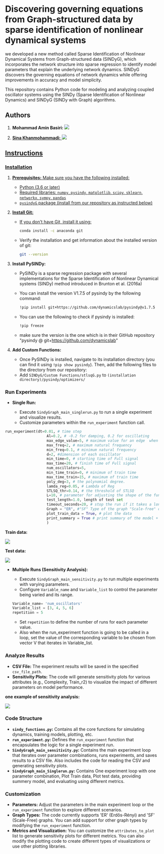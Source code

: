 # Discovering governing equations from Graph-structured data by sparse identification of nonlinear dynamical systems

we developed a new method called Sparse Identification of Nonlinear Dynamical Systems from Graph-structured data (SINDyG), which incorporates the network structure into sparse regression to identify model parameters that explain the underlying network dynamics. SINDyG discovers the governing equations of network dynamics while offering improvements in accuracy and model simplicity. 

This repository contains Python code for modeling and analyzing coupled oscillator systems using the SINDy (Sparse Identification of Nonlinear Dynamics) and SINDyG (SINDy with Graph) algorithms. 


## Authors

1. <strong>Mohammad Amin Basiri:</strong>   </a> <a href="https://scholar.google.com/citations?user=s2LeFW4AAAAJ&hl=en" target="_blank">
        <img src="https://img.shields.io/badge/Google Scholar-Link-lightblue"> 
    
2. <strong>Sina Khanmohammadi:</strong>  </a> <a href="https://scholar.google.co.uk/citations?hl=en&user=K6sMFj4AAAAJ&view_op=list_works&sortby=pubdate" target="_blank">
        <img src="https://img.shields.io/badge/Google Scholar-Link-lightblue">



## Instructions

### Installation

1. **Prerequisites:** Make sure you have the following installed:
   * Python (3.6 or later)
   * Required libraries:  `numpy`, `pysindy`, `matplotlib`, `scipy`, `sklearn`, `networkx`, `sympy`, `pandas`
   * `pysindyG` package (install from our repository as instructed below)

2. **Install Git:**

   * If you don't have Git, install it using:

     ```bash
     conda install -c anaconda git
     ```
   * Verify the installation and get information about the installed version of git:

     ```bash
     git --version
     ```
3. **Install PySINDy:**
      * PySINDy is a sparse regression package with several implementations for the Sparse Identification of Nonlinear Dynamical systems (SINDy) method introduced in Brunton et al. (2016a)
   * You can install the version V1.7.5 of pysindy by the following command:

     ```bash
     !pip install git+https://github.com/dynamicslab/pysindy@v1.7.5

     ```


   * You can use the following to check if pysindy is installed:

     ```bash
     !pip freeze
     ```

   * make sure the version is the one which is in their GitHub repository "pysindy @ git+https://github.com/dynamicslab"


4. **Add Custom Functions:**
      * Once PySINDy is installed, navigate to its installation directory (you can find it using `!pip show pysindy`). Then, add the following files to the directory from our repository:
      * Add `SINDyG/Custom Functions/stlsqG.py` to `(installation directory)/pysindy/optimizers/`

### Run Experiments
* **Single Run:**

   * Execute `SindyGraph_main_singlerun.py` to run a single experiment and visualize results.
   * Customize parameters within the `run_experiment` function call.

```python
run_experiment(dt=0.01, # time step
                   Al=0.2, # -0.2 for damping, 0.2 for oscillating
                   max_edge_value=5, # maximum value for an edge  when generating random edge values #5
                   max_freq=2, # maximum natural frequency
                   min_freq=0.1, # minimum natural frequency
                   d=2, #dimension of each oscillator
                   min_time=0, # starting time of Full signal
                   max_time=20, # finish time of Full signal
                   num_oscillators=5,
                   min_time_train=0, # minimum of train time
                   max_time_train=15, # maximum of train time
                   poly_deg=3, # the polynomial degree.
                   lamda_reg=0.05, # Lambda of Reg
                   STLSQ_thr=0.14, # the threshold of STLSQ
                   L=10, # parameter for adjusting the shape of the function
                   test_length=1.0, length of test set
                   timeout_seconds=20, # stop the run if it takes a long time
                   Graph = "ER", #"SF" Type of the graph "Scale-free" or "ER"
                   plot_train_data = True, # plot the data
                   print_summary = True # print summary of the model + all the scores and metrics
                   )
```


<strong>Train data:</strong> 

<img src='Sample Results/Training.png' type='image'></a>    


<strong>Test data:</strong> 

<img src='Sample Results/Testing.png' type='image'></a> 


* **Multiple Runs (Sensitivity Analysis):**
   * Execute `SindyGraph_main_sensitivity.py` to run multiple experiments with varying parameters.
   * Configure `Variable_name` and `Variable_list` to control the parameter being varied and its range.

   ```python
   Variable_name= 'num_oscillators'
   Variable_list = [3, 4, 5, 6] 
   repetition = 5
   ```
   * Set `repetition` to define the number of runs for each parameter value.
   * Also when the run_experiment function is going to be called in a loop, set the value of the corresponding variable to be chosen from vector V that iterates in Variable_list.

### Analyze Results
   * **CSV File:** The experiment results will be saved in the specified `csv_file_path`.
   * **Sensitivity Plots:** The code will generate sensitivity plots for various attributes (e.g., Complexity, Train_r2) to visualize the impact of different parameters on model performance.






<strong>one example of sensitivity analysis:</strong> 

<img src='Sample Results/Sensitivty.png' type='image'></a>    


### Code Structure

* **`sindy_functions.py`:**  Contains all the core functions for simulating dynamics, training models, plotting, etc. 
* **`run_experiment.py`:**  Defines the `run_experiment` function that encapsulates the logic for a single experiment run.
* **`SindyGraph_main_sensitivity.py`:**  Contains the main experiment loop that iterates over parameter combinations, runs experiments, and saves results to a CSV file. Also includes the code for reading the CSV and generating sensitivity plots.
* **`SindyGraph_main_Singlerun.py`:**  Contains One experiment loop with one parameter combination, Plot Train data, Plot test data, providing summery model, and evaluating using different metrics.

### Customization

* **Parameters:** Adjust the parameters in the main experiment loop or the `run_experiment` function to explore different scenarios.
* **Graph Types:**  The code currently supports 'ER' (Erdős-Rényi) and 'SF' (Scale-Free) graphs. You can add support for other graph types by modifying the `run_experiment` function.
* **Metrics and Visualization:**  You can customize the `attributes_to_plot` list to generate sensitivity plots for different metrics.  You can also modify the plotting code to create different types of visualizations or use other plotting libraries.
   

